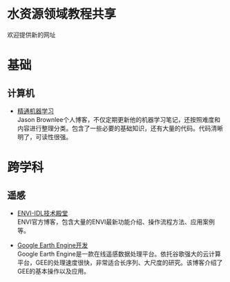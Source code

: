 # 水资源领域教程共享
欢迎提供新的网址


# 基础 

## 计算机
- [精通机器学习](https://machinelearningmastery.com/start-here/)  
Jason Brownlee个人博客，不仅定期更新他的机器学习笔记，还按照难度和内容进行整理分类。包含了一些必要的基础知识，还有大量的代码。代码清晰明了，可读性很强。  

# 跨学科

## 遥感
- [ENVI-IDL技术殿堂](http://blog.sina.com.cn/enviidl)    
ENVI官方博客，包含大量的ENVI最新功能介绍、操作流程方法、应用案例等。

- [Google Earth Engine开发](https://zhuanlan.zhihu.com/c_123993183)  
Google Earth Engine是一款在线遥感数据处理平台。依托谷歌强大的云计算平台，GEE的处理速度很快，非常适合长序列、大尺度的研究。该博客介绍了GEE的基本操作以及应用。

